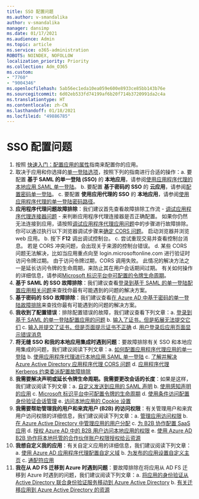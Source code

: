 ```yaml
---
title: SSO 配置问题
ms.author: v-smandalika
author: v-smandalika
manager: dansimp
ms.date: 01/17/2021
ms.audience: Admin
ms.topic: article
ms.service: o365-administration
ROBOTS: NOINDEX, NOFOLLOW
localization_priority: Priority
ms.collection: Adm_O365
ms.custom:
- "7760"
- "9004346"
ms.openlocfilehash: 5ab56ec1eda10ea059e600e8933ce85bb143b76e
ms.sourcegitcommit: 6d02eb533fd74199af6b20f714b3720991da2c4a
ms.translationtype: HT
ms.contentlocale: zh-CN
ms.lasthandoff: 01/18/2021
ms.locfileid: "49886785"
---
```

# <a name="sso-configuration-issues"></a>SSO 配置问题

1. 按照 [快速入门：配置应用的属性](https://docs.microsoft.com/azure/active-directory/manage-apps/add-application-portal-configure)指南来配置你的应用。
2. 取决于应用和你选择的[单一登陆选项](https://docs.microsoft.com/azure/active-directory/manage-apps/sso-options)，按照下列的指南进行合适的操作：a. 要配置 **基于 SAML 的单一登陆 (SSO)** 的 **本地应用**，请参阅[使用应用程序代理的本地应用 SAML 单一登陆](https://docs.microsoft.com/azure/active-directory/manage-apps/application-proxy-configure-single-sign-on-on-premises-apps)。
    b. 要配置 **基于密码的 SSO** 的 **云应用**，请参阅[配置密码单一登陆](https://docs.microsoft.com/azure/active-directory/manage-apps/configure-password-single-sign-on-non-gallery-applications)。
    c. 要配置 **使用应用代理的 SSO** 的 **本地应用**，请参阅[使用应用程序代理的单一登陆密码路径](https://docs.microsoft.com/azure/active-directory/manage-apps/application-proxy-configure-single-sign-on-password-vaulting)。
3. **应用程序代理问题故障排除**：我们建议首先查看故障排除工作流 - [调试应用程序代理连接器问题](https://docs.microsoft.com/azure/active-directory/manage-apps/application-proxy-debug-connectors) - 来判断应用程序代理连接器是否正确配置。 如果你仍然无法连接到应用，请按照[调试应用程序代理应用问题](https://docs.microsoft.com/azure/active-directory/manage-apps/application-proxy-debug-apps)中的步骤进行故障排除。 你可以通过执行以下浏览器调试步骤来[确定 CORS 问题](https://docs.microsoft.com/azure/active-directory/manage-apps/application-proxy-understand-cors-issues#understand-and-identify-cors-issues)。 启动浏览器并浏览 web 应用。
    b. 按下 **F12** 调出调试控制台。
    c. 尝试重现交易并查看控制台消息。 若是 CORS 冲突问题，会出现关于来源的控制台错误。
    d. 某些 CORS 问题无法解决，比如当应用重点向至 login.microsoftonline.com 进行验证时访问令牌过期。 由于访问令牌过期，CORS 调用失败。 此情况的解决方法之一是延长访问令牌的生命周期，来防止其在用户会话期间过期。 有关如何操作的详细信息，请参阅[Microsoft 标识平台中可配置的令牌生命周期](https://docs.microsoft.com/azure/active-directory/develop/active-directory-configurable-token-lifetimes)。
4. **基于 SAML 的 SSO 故障排除**：我们建议查看[登录到基于 SAML 的单一登陆配置应用相关问题](https://docs.microsoft.com/azure/active-directory/manage-apps/application-sign-in-problem-federated-sso-gallery)来查找你最有可能遇到的问题的解决方案。
5. **基于密码的 SSO 故障排除**：我们建议查看[在 Azure AD 中基于密码的单一登陆故障排除](https://docs.microsoft.com/azure/active-directory/manage-apps/troubleshoot-password-based-sso)来查找你最有可能遇到的问题的解决方案。
6. **我收到了配置错误**：排除配置错误的故障，我们建议查看下列文章：a. [登录到基于 SAML 的单一登陆配置应用的问题](https://docs.microsoft.com/azure/active-directory/manage-apps/application-sign-in-problem-federated-sso-gallery) b. [输入了证书，但是拓展无法提交它们](https://docs.microsoft.com/azure/active-directory/manage-apps/troubleshoot-password-based-sso#credentials-are-filled-in-but-the-extension-does-not-submit-them) c. [输入并提交了证书，但是页面提示证书不正确](https://docs.microsoft.com/azure/active-directory/manage-apps/troubleshoot-password-based-sso) d. [用户登录后应用页面显示错误消息](https://docs.microsoft.com/azure/active-directory/manage-apps/application-sign-in-problem-application-error)
7. **将无缝 SSO 和我的本地应用集成时遇到问题**：要故障排除有关 SSO 和本地应用集成的问题，我们建议阅读下列文章：a. [如何配置应用程序代理应用的单一登陆](https://docs.microsoft.com/azure/active-directory/manage-apps/application-proxy-config-sso-how-to) b. [使用应用程序代理进行本地应用 SAML 单一登陆](https://docs.microsoft.com/azure/active-directory/manage-apps/application-proxy-configure-single-sign-on-on-premises-apps) c. [了解并解决 Azure Active Directory 应用程序代理 CORS 问题](https://docs.microsoft.com/azure/active-directory/manage-apps/application-proxy-understand-cors-issues#solutions-for-application-proxy-cors-issues) d. [应用程序代理 Kerberos 约束委派配置故障排除](https://docs.microsoft.com/azure/active-directory/manage-apps/application-proxy-back-end-kerberos-constrained-delegation-how-to)
8. **我需要解决声明或延长令牌生命周期。我需要更改会话的长度**：如果是这样，我们建议阅读下列文章：a. [自定义发送到应用的 SAML 声明](https://docs.microsoft.com/azure/active-directory/develop/active-directory-claims-mapping) b. [使用感知声明的应用](https://docs.microsoft.com/azure/active-directory/manage-apps/application-proxy-configure-for-claims-aware-applications) c. [Microsoft 标识平台中可配置令牌的生命周期](https://docs.microsoft.com/azure/active-directory/develop/active-directory-configurable-token-lifetimes) d. [使用条件访问配置身份验证会话管理](https://docs.microsoft.com/azure/active-directory/conditional-access/howto-conditional-access-session-lifetime) e. [访问本地应用的 Cookie 设置](https://docs.microsoft.com/azure/active-directory/manage-apps/application-proxy-configure-cookie-settings)
9. **我需要帮助管理我的用户和来宾用户 (B2B) 的访问权限**：有关管理用户和来宾用户访问权限的详细信息，我们建议阅读下列文章：a. [管理应用访问权限](https://docs.microsoft.com/azure/active-directory/manage-apps/what-is-access-management) b. [在 Azure Active Directory 中管理应用的用户分配](https://docs.microsoft.com/azure/active-directory/manage-apps/assign-user-or-group-access-portal) c. [为 B2B 协作配置 SaaS 应用](https://docs.microsoft.com/azure/active-directory/external-identities/configure-saas-apps) d. [授权 Azure AD 中的 B2B 用户访问本地应用的权限](https://docs.microsoft.com/azure/active-directory/external-identities/configure-saas-apps) e. [使用 Azure AD B2B 协作将本地托管的合作伙伴账户权限授权给云资源](https://docs.microsoft.com/azure/active-directory/external-identities/hybrid-on-premises-to-cloud)
10. **我想自定义我的应用**：有关自定义应用的详细信息，我们建议阅读下列文章：a. [使用 Azure AD 应用程序代理配置自定义域](https://docs.microsoft.com/azure/active-directory/manage-apps/application-proxy-configure-custom-domain) b. [为发布的应用设置自定义主页](https://docs.microsoft.com/azure/active-directory/manage-apps/application-proxy-configure-custom-home-page) c. [通配符应用](https://docs.microsoft.com/azure/active-directory/manage-apps/application-proxy-wildcard)
11. **我在从 AD FS 迁移到 Azure 时遇到问题**：要故障排除在将应用从 AD FS 迁移到 Azure 时遇到的问题，我们建议阅读下列文章：a. [将应用的身份验证从 Active Directory 联合身份验证服务移动到 Azure Active Directory](https://docs.microsoft.com/azure/active-directory/manage-apps/migrate-adfs-apps-to-azure) b. [有关迁移应用到 Azure Active Directory 的资源](https://docs.microsoft.com/azure/active-directory/manage-apps/migration-resources)


